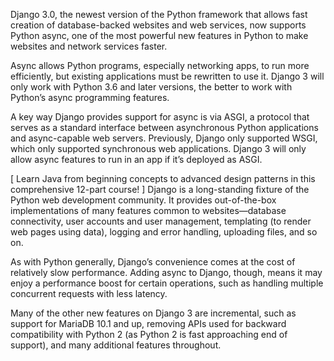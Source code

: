 Django 3.0, the newest version of the Python framework that allows fast creation of database-backed websites and web services, now supports Python async, one of the most powerful new features in Python to make websites and network services faster.

Async allows Python programs, especially networking apps, to run more efficiently, but existing applications must be rewritten to use it. Django 3 will only work with Python 3.6 and later versions, the better to work with Python’s async programming features. 

A key way Django provides support for async is via ASGI, a protocol that serves as a standard interface between asynchronous Python applications and async-capable web servers. Previously, Django only supported WSGI, which only supported synchronous web applications. Django 3 will only allow async features to run in an app if it’s deployed as ASGI.

[ Learn Java from beginning concepts to advanced design patterns in this comprehensive 12-part course! ]
Django is a long-standing fixture of the Python web development community. It provides out-of-the-box implementations of many features common to websites—database connectivity, user accounts and user management, templating (to render web pages using data), logging and error handling, uploading files, and so on.


As with Python generally, Django’s convenience comes at the cost of relatively slow performance. Adding async to Django, though, means it may enjoy a performance boost for certain operations, such as handling multiple concurrent requests with less latency.

Many of the other new features on Django 3 are incremental, such as support for MariaDB 10.1 and up, removing APIs used for backward compatibility with Python 2 (as Python 2 is fast approaching end of support), and many additional features throughout.